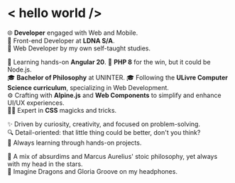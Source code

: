 # < hello world />
🌐 **Developer** engaged with Web and Mobile.  
🚀 Front-end Developer at **LDNA S/A**.  
🧭 Web Developer by my own self-taught studies.  
  
📗 Learning hands-on **Angular 20**.
📘 **PHP 8** for the win, but it could be Node.js.  
🎓 **Bachelor of Philosophy** at UNINTER.
🎓 Following the **ULivre Computer Science curriculum**, specializing in Web Development.  
⚙️ Crafting with **Alpine.js** and **Web Components** to simplify and enhance UI/UX experiences.  
🧙‍♀️ Expert in **CSS** magicks and tricks.  
  
✨ Driven by curiosity, creativity, and focused on problem-solving.  
🔍 Detail-oriented: that little thing could be better, don't you think?  
🎯 Always learning through hands-on projects.  

🌌 A mix of absurdims and Marcus Aurelius' stoic philosophy, yet always with my head in the stars.  
🎼 Imagine Dragons and Gloria Groove on my headphones.  
